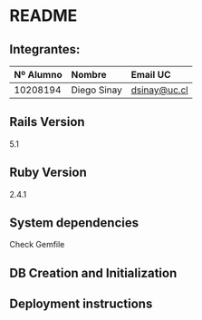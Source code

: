 # README

## Integrantes:
| Nº Alumno    | Nombre              | Email UC      |
|:-------------|:--------------------|:--------------|
| 10208194     | Diego Sinay         | dsinay@uc.cl  |

## Rails Version
5.1
## Ruby Version
2.4.1
## System dependencies
Check Gemfile
## DB Creation and Initialization
## Deployment instructions
